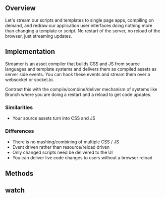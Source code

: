 ## Overview

Let's stream our scripts and templates to single page apps, compiling on
demand, and redraw our application user interfaces doing nothing more
than changing a template or script. No restart of the server, no reload
of the browser, just streaming updates.

## Implementation

Streamer is an asset compiler that builds CSS and JS from source
languages and template systems and delivers them as compiled assets as
server side events. You can hook these events and stream them over a
websocket or socket.io.

Contrast this with the compile/combine/deliver mechanism of systems like
Brunch where you are doing a restart and a reload to get code updates.

### Similarities
* Your source assets turn into CSS and JS

### Differences
* There is no mashing/combining of multiple CSS / JS
* Event driven rather than resource/reload driven
* Only changed scripts need be delivered to the UI
* You can deliver live code changes to users without a browser reload

## Methods

## watch


